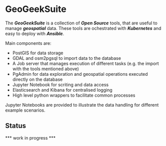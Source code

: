 # GeoGeekSuite

The ***GeoGeekSuite*** is a collection of ***Open Source*** tools, that are useful to manage ***geospatial*** data.
These tools are ochestrated with ***Kubernetes*** and easy to deploy with ***Ansible***.

Main components are:

- PostGIS for data storage
- GDAL and osm2pgsql to import data to the database
- A Job server that manages execution of different tasks (e.g. the import with the tools mentioned above)
- PgAdmin for data exploration and geospatial operations executed directly on the database
- Jupyter Notebook for scriting and data access
- Elasticsearch and Kibana for centralised logging
- High level python wrappers to facilitate common processes

Jupyter Notebooks are provided to illustrate the data handling for different example scenarios.

## Status

*** work in progress ***





